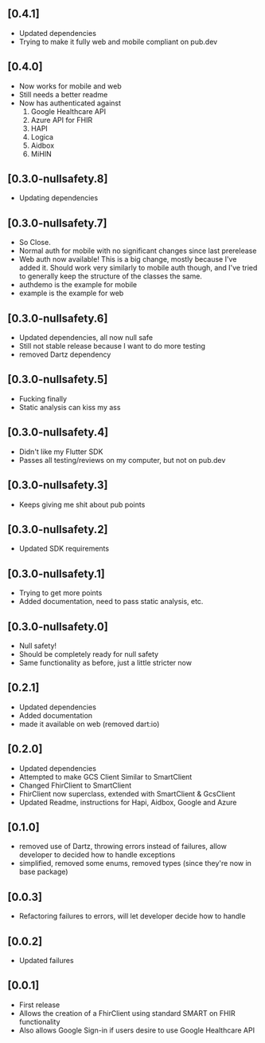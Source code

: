 ## [0.4.1]
* Updated dependencies
* Trying to make it fully web and mobile compliant on pub.dev

## [0.4.0]
* Now works for mobile and web
* Still needs a better readme
* Now has authenticated against
    1. Google Healthcare API
    2. Azure API for FHIR
    3. HAPI
    4. Logica
    5. Aidbox
    6. MiHIN

## [0.3.0-nullsafety.8]
* Updating dependencies
## [0.3.0-nullsafety.7]
* So Close.
* Normal auth for mobile with no significant changes since last prerelease
* Web auth now available! This is a big change, mostly because I've added it. Should work very similarly to mobile auth though, and I've tried to generally keep the structure of the classes the same.
* authdemo is the example for mobile
* example is the example for web

## [0.3.0-nullsafety.6]
* Updated dependencies, all now null safe
* Still not stable release because I want to do more testing
* removed Dartz dependency

## [0.3.0-nullsafety.5]
* Fucking finally
* Static analysis can kiss my ass

## [0.3.0-nullsafety.4]
* Didn't like my Flutter SDK
* Passes all testing/reviews on my computer, but not on pub.dev

## [0.3.0-nullsafety.3]
* Keeps giving me shit about pub points

## [0.3.0-nullsafety.2]
* Updated SDK requirements

## [0.3.0-nullsafety.1]
* Trying to get more points
* Added documentation, need to pass static analysis, etc.

## [0.3.0-nullsafety.0]
* Null safety!
* Should be completely ready for null safety
* Same functionality as before, just a little stricter now

## [0.2.1]
* Updated dependencies
* Added documentation
* made it available on web (removed dart:io)

## [0.2.0]
* Updated dependencies
* Attempted to make GCS Client Similar to SmartClient
* Changed FhirClient to SmartClient
* FhirClient now superclass, extended with SmartClient & GcsClient
* Updated Readme, instructions for Hapi, Aidbox, Google and Azure

## [0.1.0]
* removed use of Dartz, throwing errors instead of failures, allow developer to decided how to handle exceptions
* simplified, removed some enums, removed types (since they're now in base package)

## [0.0.3]
* Refactoring failures to errors, will let developer decide how to handle

## [0.0.2]
* Updated failures

## [0.0.1]
* First release
* Allows the creation of a FhirClient using standard SMART on FHIR functionality
* Also allows Google Sign-in if users desire to use Google Healthcare API